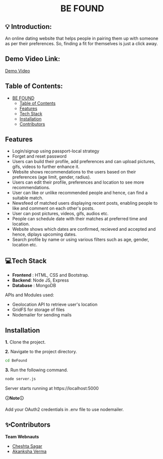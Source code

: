 <h1 align="center">BE FOUND</h1>
<p align="center">
</p>


## 💡 Introduction:
  An online dating website that helps people in pairing them up with someone as per their preferences. So, finding a fit for themselves is just a click away.
  
## Demo Video Link:
  <a href="">Demo Video</a>
  
  
## Table of Contents:
- [BE FOUND](#be-found)
  - [Table of Contents](#table-of-contents)
  - [Features](#features)
  - [Tech Stack](#tech-stack)
  - [Installation](#installation)
  - [Contributors](#contributors)
  

## Features
- Login/signup using passport-local strategy
- Forget and reset password
- Users can build their profile, add preferences and can upload pictures, gifs, videos to further enhance it.
- Website shows recommendations to the users based on their preferences (age limit, gender, radius).
- Users can edit their profile, preferences and location to see more recommendations.
- User can like or unlike recommended people and hence, can find a suitable match.
- Newsfeed of matched users displaying recent posts, enabling people to like and comment on each other's    posts.
- User can post pictures, videos, gifs, audios etc. 
- People can schedule date with their matches at preferred time and location.
- Website shows which dates are confirmed, recieved and accepted and hence, diplays upcoming dates.
- Search profile by name or using various filters such as age, gender, location etc.  

## 💻Tech Stack
- **Frontend** : HTML, CSS and Bootstrap.
- **Backend**: Node JS, Express
- **Database** : MongoDB

APIs and Modules used:
- Geolocation API to retrieve user's location
- GridFS for storage of files
- Nodemailer for sending mails

## Installation
**1.** Clone the project.

**2.** Navigate to the project directory.

```bash
cd BeFound
```
**3.** Run the following command.

```bash
node server.js
```

Server starts running at https://localhost:5000

🛈**Note**🛈

Add your OAuth2 credentials in .env file to use nodemailer.


## ✨Contributors

**Team Webnauts**

* [Cheshta Sagar](https://github.com/CheshtaSagar)
* [Akanksha Verma](https://github.com/Akanksha3454Verma)


